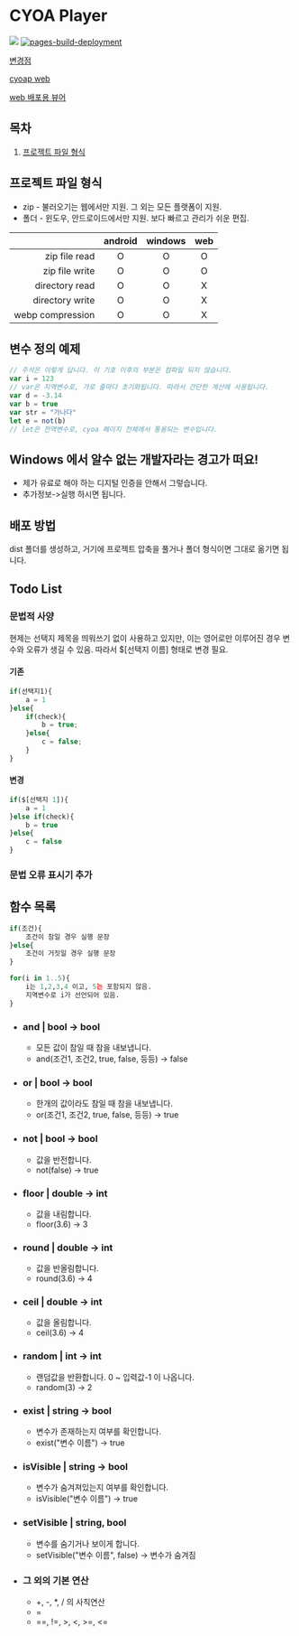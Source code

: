 # CYOA Player

<img src="https://img.shields.io/github/v/release/n7484443/cyoap_flutter"></img>
[![pages-build-deployment](https://github.com/n7484443/cyoap_flutter/actions/workflows/pages/pages-build-deployment/badge.svg?branch=gh-pages)](https://github.com/n7484443/cyoap_flutter/actions/workflows/pages/pages-build-deployment)

[변경점](https://github.com/n7484443/cyoap_flutter/blob/main/CHANGELOG.md)

[cyoap web](https://n7484443.github.io/cyoap_flutter/)

[web 배포용 뷰어](https://github.com/n7484443/cyoap_vue/releases/tag/v0.1.0)
## 목차
1. [프로젝트 파일 형식](#프로젝트-파일-형식)

## 프로젝트 파일 형식
* zip - 불러오기는 웹에서만 지원. 그 외는 모든 플랫폼이 지원.
* 폴더 - 윈도우, 안드로이드에서만 지원. 보다 빠르고 관리가 쉬운 편집.

|                  | android | windows | web |
|-----------------:|:-------:|:-------:|:---:|
|    zip file read |    O    |    O    |  O  |
|   zip file write |    O    |    O    |  O  |
|   directory read |    O    |    O    |  X  |
|  directory write |    O    |    O    |  X  |
| webp compression |    O    |    O    |  X  |

## 변수 정의 예제
```javascript
// 주석은 이렇게 답니다. 이 기호 이후의 부분은 컴파일 되지 않습니다.
var i = 123
// var은 지역변수로, 가로 줄마다 초기화됩니다. 따라서 간단한 계산에 사용됩니다.
var d = -3.14
var b = true
var str = "가나다"
let e = not(b) 
// let은 전역변수로, cyoa 페이지 전체에서 통용되는 변수입니다.
```

## Windows 에서 알수 없는 개발자라는 경고가 떠요!
* 제가 유료로 해야 하는 디지털 인증을 안해서 그렇습니다.
* 추가정보->실행 하시면 됩니다.
## 배포 방법
dist 폴더를 생성하고, 거기에 프로젝트 압축을 풀거나 폴더 형식이면 그대로 옮기면 됩니다.

## Todo List
### 문법적 사양
현제는 선택지 제목을 띄워쓰기 없이 사용하고 있지만, 이는 영어로만 이루어진 경우 변수와 오류가 생길 수 있음.
따라서 $[선택지 이름] 형태로 변경 필요.
#### 기존
```javascript
if(선택지1){
    a = 1
}else{
    if(check){
        b = true;
    }else{
        c = false;
    }
}
```
#### 변경
```javascript
if($[선택지 1]){
    a = 1
}else if(check){
    b = true
}else{
    c = false
}
```
### 문법 오류 표시기 추가

## 함수 목록
```python
if(조건){
    조건이 참일 경우 실행 문장
}else{
    조건이 거짓일 경우 실행 문장
}
```
```python
for(i in 1..5){
    i는 1,2,3,4 이고, 5는 포함되지 않음.
    지역변수로 i가 선언되어 있음.
}
```
* ### and | bool → bool
  * 모든 값이 참일 때 참을 내보냅니다.
  * and(조건1, 조건2, true, false, 등등) → false
* ### or | bool → bool
  * 한개의 값이라도 참일 때 참을 내보냅니다.
  * or(조건1, 조건2, true, false, 등등) → true
* ### not | bool → bool
  * 값을 반전합니다.
  * not(false) → true
* ### floor | double → int
  * 값을 내림합니다.
  * floor(3.6) → 3
* ### round | double → int
  * 값을 반올림합니다.
  * round(3.6) → 4
* ### ceil | double → int
  * 값을 올림합니다.
  * ceil(3.6) → 4
* ### random | int → int
  * 랜덤값을 반환합니다. 0 ~ 입력값-1 이 나옵니다.
  * random(3) → 2
* ### exist | string → bool
  * 변수가 존재하는지 여부를 확인합니다. 
  * exist("변수 이름") → true
* ### isVisible | string → bool
  * 변수가 숨겨져있는지 여부를 확인합니다.
  * isVisible("변수 이름") → true
* ### setVisible | string, bool
  * 변수를 숨기거나 보이게 합니다.
  * setVisible("변수 이름", false) → 변수가 숨겨짐
* ### 그 외의 기본 연산
  * +, -, *, / 의 사칙연산
  * =
  * ==, !=, >, <, >=, <=
